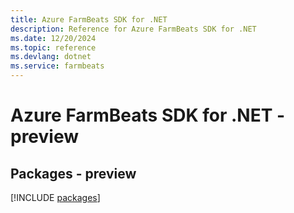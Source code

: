 ```yaml
---
title: Azure FarmBeats SDK for .NET
description: Reference for Azure FarmBeats SDK for .NET
ms.date: 12/20/2024
ms.topic: reference
ms.devlang: dotnet
ms.service: farmbeats
---
```

# Azure FarmBeats SDK for .NET - preview
## Packages - preview
[!INCLUDE [packages](farmbeats-index.md)]